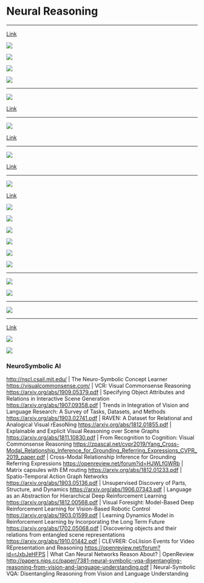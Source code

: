 # Neural Reasoning 

---
[Link](https://arxiv.org/pdf/1612.00341.pdf)

![](images/2020-07-22-00-42-26.png)

![](images/2020-07-21-06-03-46.png)

![](images/2020-07-21-06-04-40.png)

![](images/2020-07-21-06-04-57.png)

---


![](images/2020-07-22-00-35-19.png)

[Link](https://arxiv.org/pdf/1806.01242.pdf)

---

![](images/2020-07-22-00-37-56.png)

[Link](https://arxiv.org/pdf/1810.01566.pdf)


---

![](images/2020-07-22-00-40-15.png)

[Link](http://papers.nips.cc/paper/8931-universal-invariant-and-equivariant-graph-neural-networks.pdf)


---
![](images/2020-07-22-01-21-03.png)

[Link](https://arxiv.org/pdf/1903.05136.pdf)

![](images/2020-07-22-01-21-37.png)

![](images/2020-07-22-01-22-00.png)

![](images/2020-07-22-01-22-20.png)

![](images/2020-07-22-01-23-29.png)

![](images/2020-07-22-01-25-31.png)

![](images/2020-07-22-01-25-56.png)


---


![](images/2020-07-22-01-36-08.png)

![](images/2020-07-22-01-36-39.png)

---

![](images/2020-07-22-01-37-03.png)

---
[Link](https://arxiv.org/pdf/1905.10307.pdf)

![](images/2020-07-22-02-06-48.png)

![](images/2020-07-22-02-07-09.png)


### NeuroSymbolic AI

http://nscl.csail.mit.edu/ | The Neuro-Symbolic Concept Learner
https://visualcommonsense.com/ | VCR: Visual Commonsense Reasoning
https://arxiv.org/abs/1909.05379.pdf | Specifying Object Attributes and Relations in Interactive Scene Generation
https://arxiv.org/abs/1907.09358.pdf | Trends in Integration of Vision and Language Research: A Survey of Tasks, Datasets, and Methods
https://arxiv.org/abs/1903.02741.pdf | RAVEN: A Dataset for Relational and Analogical Visual rEasoNing
https://arxiv.org/abs/1812.01855.pdf | Explainable and Explicit Visual Reasoning over Scene Graphs
https://arxiv.org/abs/1811.10830.pdf | From Recognition to Cognition: Visual Commonsense Reasoning
https://zpascal.net/cvpr2019/Yang_Cross-Modal_Relationship_Inference_for_Grounding_Referring_Expressions_CVPR_2019_paper.pdf | Cross-Modal Relationship Inference for Grounding Referring Expressions
https://openreview.net/forum?id=HJWLfGWRb | Matrix capsules with EM routing
https://arxiv.org/abs/1812.01233.pdf | Spatio-Temporal Action Graph Networks
https://arxiv.org/abs/1903.05136.pdf | Unsupervised Discovery of Parts, Structure, and Dynamics
https://arxiv.org/abs/1906.07343.pdf | Language as an Abstraction for Hierarchical Deep Reinforcement Learning
https://arxiv.org/abs/1812.00568.pdf | Visual Foresight: Model-Based Deep Reinforcement Learning for Vision-Based Robotic Control
https://arxiv.org/abs/1903.01599.pdf | Learning Dynamics Model in Reinforcement Learning by Incorporating the Long Term Future
https://arxiv.org/abs/1702.05068.pdf | Discovering objects and their relations from entangled scene representations
https://arxiv.org/abs/1910.01442.pdf | CLEVRER: CoLlision Events for Video REpresentation and Reasoning
https://openreview.net/forum?id=rJxbJeHFPS | What Can Neural Networks Reason About? | OpenReview
http://papers.nips.cc/paper/7381-neural-symbolic-vqa-disentangling-reasoning-from-vision-and-language-understanding.pdf | Neural-Symbolic VQA: Disentangling Reasoning from Vision and Language Understanding
